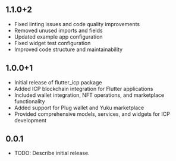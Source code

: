 ## 1.1.0+2

* Fixed linting issues and code quality improvements
* Removed unused imports and fields
* Updated example app configuration
* Fixed widget test configuration
* Improved code structure and maintainability

## 1.0.0+1

* Initial release of flutter_icp package
* Added ICP blockchain integration for Flutter applications
* Included wallet integration, NFT operations, and marketplace functionality
* Added support for Plug wallet and Yuku marketplace
* Provided comprehensive models, services, and widgets for ICP development

## 0.0.1

* TODO: Describe initial release.
